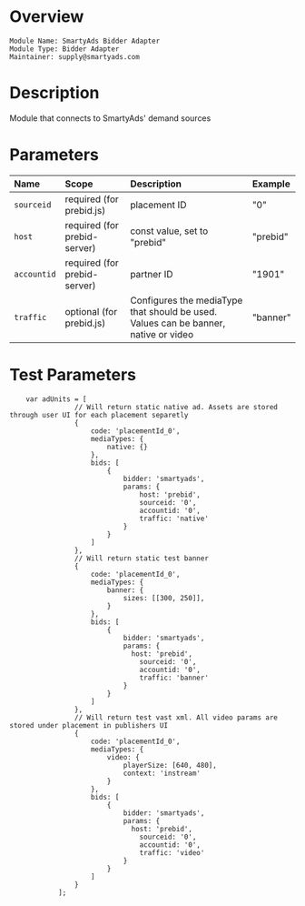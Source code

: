 # Overview

```
Module Name: SmartyAds Bidder Adapter
Module Type: Bidder Adapter
Maintainer: supply@smartyads.com
```

# Description

Module that connects to SmartyAds' demand sources

# Parameters

| Name          | Scope    | Description               | Example              |
| :------------ | :------- | :------------------------ | :------------------- |
| `sourceid`  | required (for prebid.js)     | placement ID | "0" |
| `host`      | required (for prebid-server) | const value, set to "prebid" | "prebid" |
| `accountid` | required (for prebid-server) | partner ID | "1901" |
| `traffic`   | optional (for prebid.js)     | Configures the mediaType that should be used. Values can be banner, native or video | "banner" |

# Test Parameters
```
    var adUnits = [
                // Will return static native ad. Assets are stored through user UI for each placement separetly
                {
                    code: 'placementId_0',
                    mediaTypes: {
                        native: {}
                    },
                    bids: [
                        {
                            bidder: 'smartyads',
                            params: {
                                host: 'prebid',
                                sourceid: '0',
                                accountid: '0',
                                traffic: 'native'
                            }
                        }
                    ]
                },
                // Will return static test banner
                {
                    code: 'placementId_0',
                    mediaTypes: {
                        banner: {
                            sizes: [[300, 250]],
                        }
                    },
                    bids: [
                        {
                            bidder: 'smartyads',
                            params: {
                              host: 'prebid',
                                sourceid: '0',
                                accountid: '0',
                                traffic: 'banner'
                            }
                        }
                    ]
                },
                // Will return test vast xml. All video params are stored under placement in publishers UI
                {
                    code: 'placementId_0',
                    mediaTypes: {
                        video: {
                            playerSize: [640, 480],
                            context: 'instream'
                        }
                    },
                    bids: [
                        {
                            bidder: 'smartyads',
                            params: {
                              host: 'prebid',
                                sourceid: '0',
                                accountid: '0',
                                traffic: 'video'
                            }
                        }
                    ]
                }
            ];
```
